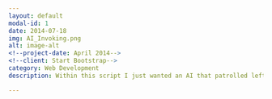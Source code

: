 ```yaml
---
layout: default
modal-id: 1
date: 2014-07-18
img: AI_Invoking.png
alt: image-alt
<!--project-date: April 2014-->
<!--client: Start Bootstrap-->
category: Web Development
description: Within this script I just wanted an AI that patrolled left and right, the object this was attached to was symmetrical so it didnt need to turn or rotate to face the way it was going, we simply wanted it to move one way and then after a brief delay we wanted it to move in the opposite direction.

---
```

